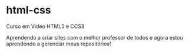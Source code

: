 # html-css
 Curso em Video HTML5 e CCS3

 Aprendendo a criar sites com o melhor professor de todos e agora estou aprendendo a gerenciar meus repositórios!
